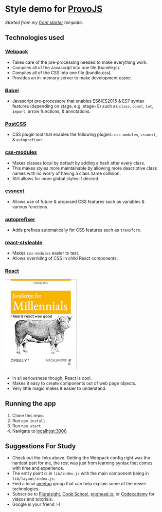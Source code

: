 # Style demo for [ProvoJS](http://www.meetup.com/ProvoJS/)

_Started from my [front starter](https://github.com/dinkelburt/front-starter) template._

## Technologies used

### [Webpack](http://webpack.github.io/)

* Takes care of the pre-processing needed to make everything work.
* Compiles all of the Javascript into one file (bundle.js).
* Compiles all of the CSS into one file (bundle.css).
* Provides an in-memory server to make development easier.

### [Babel](https://babeljs.io/)

* Javascript pre-processore that enables ES6/ES2015 & ES7 syntax features (depending on stage, e.g. stage=0) such as `class`, `const`, `let`, `import`, arrow functions, & annotations.

### [PostCSS](https://github.com/postcss/postcss)

* CSS plugin tool that enables the following plugins: `css-modules`, `cssnext`, & `autoprefixer`.

### [css-modules](https://github.com/css-modules/css-modules)

* Makes classes local by default by adding a hash after every class.
* This makes styles more maintainable by allowing more descriptive class names with no worry of having a class name collision.
* Still allows for more global styles if desired.

### [cssnext](http://cssnext.io/)

* Allows use of future & proposed CSS features such as variables & various functions.

### [autoprefixer](https://www.npmjs.com/package/autoprefixer)

* Adds prefixes automatically for CSS features such as `transform`.

### [react-styleable](https://www.npmjs.com/package/react-styleable)

* Makes `css-modules` easier to test.
* Allows overriding of CSS in child React components.

### [React](http://facebook.github.io/react/)

![I heard React was good...](react_good.png)

* In all seriousness though, React is cool.
* Makes it easy to create components out of web page objects.
* Very little magic makes it easier to understand.

## Running the app

1. Clone this repo.
2. Run `npm install`
3. Run `npm start`
4. Navigate to [localhost:3000](http://localhost:3000)

## Suggestions For Study

* Check out the links above. Getting the Webpack config right was the hardest part for me, the rest was just from learning syntax that comes with time and experience.
* The entry point is in `lib/index.js` with the main component being in `lib/layout/index.js`.
* Find a local [meetup](http://www.meetup.com) group that can help explain some of the newer technologies.
* Subscribe to [Pluralsight](http://www.pluralsight.com), [Code School](https://www.codeschool.com), [egghead.io](https://www.egghead.io), or [Codecademy](https://www.codecademy.com) for videos and tutorials.
* Google is your friend :-)
